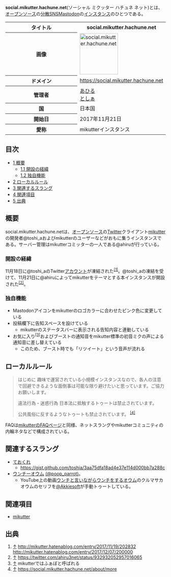 <div>

**social.mikutter.hachune.net**(ソーシャル ミクッター ハチュネ ネット)とは、[オープンソース](/%E3%82%AA%E3%83%BC%E3%83%97%E3%83%B3%E3%82%BD%E3%83%BC%E3%82%B9 "オープンソース")の[分散SNS](/%E5%88%86%E6%95%A3SNS "分散SNS")[Mastodon](/Mastodon "Mastodon")の[インスタンス](/%E3%82%A4%E3%83%B3%E3%82%B9%E3%82%BF%E3%83%B3%E3%82%B9 "インスタンス")のひとつである。

<table>
<colgroup>
<col style="width: 50%" />
<col style="width: 50%" />
</colgroup>
<tbody>
<tr class="header">
<th>タイトル</th>
<th><strong>social.mikutter.hachune.net</strong></th>
</tr>

<tr class="odd">
<th>画像</th>
<td><a href="/%E3%83%95%E3%82%A1%E3%82%A4%E3%83%AB:Mikutter-instance-logo.png" title="social.mikutter.hachune.net"><img src="/images/0/0e/Mikutter-instance-logo.png" width="120" height="129" alt="social.mikutter.hachune.net" /></a></td>
</tr>
<tr class="even">
<th scope="row">ドメイン</th>
<td><a href="https://social.mikutter.hachune.net" rel="nofollow">https://social.mikutter.hachune.net</a></td>
</tr>
<tr class="odd">
<th scope="row">管理者</th>
<td><a href="https://social.mikutter.hachune.net/@ahiru" rel="nofollow">あひる</a><br />
<a href="https://social.mikutter.hachune.net/@toshi_a" rel="nofollow">としぁ</a></td>
</tr>
<tr class="even">
<th scope="row">国</th>
<td>日本国</td>
</tr>
<tr class="odd">
<th scope="row">開始日</th>
<td>2017年11月21日</td>
</tr>
<tr class="even">
<th scope="row">愛称</th>
<td>mikutterインスタンス</td>
</tr>
</tbody>
</table>

  

<div>

<div lang="ja" dir="ltr">

## 目次

</div>

-   [1 概要](#.E6.A6.82.E8.A6.81)
    -   [1.1 開設の経緯](#.E9.96.8B.E8.A8.AD.E3.81.AE.E7.B5.8C.E7.B7.AF)
    -   [1.2 独自機能](#.E7.8B.AC.E8.87.AA.E6.A9.9F.E8.83.BD)
-   [2 ローカルルール](#.E3.83.AD.E3.83.BC.E3.82.AB.E3.83.AB.E3.83.AB.E3.83.BC.E3.83.AB)
-   [3 関連するスラング](#.E9.96.A2.E9.80.A3.E3.81.99.E3.82.8B.E3.82.B9.E3.83.A9.E3.83.B3.E3.82.B0)
-   [4 関連項目](#.E9.96.A2.E9.80.A3.E9.A0.85.E7.9B.AE)
-   [5 出典](#.E5.87.BA.E5.85.B8)

</div>

## 概要

social.mikutter.hachune.netは、[オープンソース](/%E3%82%AA%E3%83%BC%E3%83%97%E3%83%B3%E3%82%BD%E3%83%BC%E3%82%B9 "オープンソース")の[Twitter](/Twitter "Twitter")クライアント[mikutter](/Mikutter "Mikutter")の開発者@toshi_aおよびmikutterのユーザーなどがおもに集うインスタンスである。サーバー管理はmikutterコミッターの一人である@ahiruが行っている。

### 開設の経緯

11月18日に@toshi_aのTwitter[アカウント](/%E3%82%A2%E3%82%AB%E3%82%A6%E3%83%B3%E3%83%88 "アカウント")が凍結された<sup>[\[1\]](#cite_note-1)</sup>。@toshi_aの凍結を受けて、11月21日に@ahiruによってmikutterをテーマとする本インスタンスが開設された<sup>[\[2\]](#cite_note-2)</sup>。

### 独自機能

-   Mastodonアイコンをmikutterのロゴカラーに合わせたピンク色に変更している
-   投稿欄下に告知スペースを設けている
    -   mikutterのステータスバーに表示される告知内容と連動している
-   お気に入り<sup>[\[3\]](#cite_note-3)</sup>およびブーストの通知音をmikutter標準の初音ミクの声による通知音に差し替えている
    -   このため、ブースト時でも「リツイート」という音声が流れる

## ローカルルール

> はじめに 趣味で運営されている小規模インスタンスなので、各人の注意で回避できるような面倒事は可能な限り避けたいと思っています。ご協力お願いします。
>
> 違法行為・迷惑行為 日本法に抵触するトゥートは禁止されています。
>
> 公共風俗に反するようなトゥートも禁止されています。 <sup>[\[4\]](#cite_note-4)</sup>

FAQは<a href="https://mikutter.hachune.net/faq" rel="nofollow">mikutterのFAQページ</a>と同様、ネットスラングやmikutterコミュニティの内輪ネタなどで構成されている。

## 関連するスラング

-   [ておくれ](/%E3%81%A6%E3%81%8A%E3%81%8F%E3%82%8C "ておくれ (存在しないページ)")
    -   <a href="https://gist.github.com/toshia/3aa75dfa18ad4e37e114d000bb7a288c" rel="nofollow">https://gist.github.com/toshia/3aa75dfa18ad4e37e114d000bb7a288c</a>
-   [ウンチーオウム](/%E3%82%A6%E3%83%B3%E3%83%81%E3%83%BC%E3%82%AA%E3%82%A6%E3%83%A0 "ウンチーオウム (存在しないページ)") <a href="https://social.mikutter.hachune.net/@poop_parrot" rel="nofollow">(@poop_parrot)</a>。
    -   YouTube上の動画<a href="https://www.youtube.com/watch?v=2qBIvh0ZaHY" rel="nofollow">ウンチと言いながらウンチをするオウム</a>のクルマサカオウムのセリフを<a href="https://social.mikutter.hachune.net/@Akkiesoft" rel="nofollow">@Akkiesoft</a>が手動トゥートしている。

## 関連項目

-   [mikutter](/Mikutter "Mikutter")

## 出典

<div>

1.  [↑](#cite_ref-1) <a href="http://mikutter.hatenablog.com/entry/2017/11/19/202832" rel="nofollow">http://mikutter.hatenablog.com/entry/2017/11/19/202832</a> <a href="http://mikutter.hatenablog.com/entry/2017/12/07/200000" rel="nofollow">http://mikutter.hatenablog.com/entry/2017/12/07/200000</a>
2.  [↑](#cite_ref-2) <a href="https://twitter.com/ahiru3net/status/932932052957016065" rel="nofollow">https://twitter.com/ahiru3net/status/932932052957016065</a>
3.  [↑](#cite_ref-3) mikutterではふぁぼと呼ばれる
4.  [↑](#cite_ref-4) <a href="https://social.mikutter.hachune.net/about/more" rel="nofollow">https://social.mikutter.hachune.net/about/more</a>

</div>

</div>
